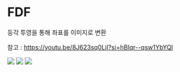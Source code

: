 # FDF

등각 투영을 통해 좌표를 이미지로 변환

참고 : https://youtu.be/8J623sq0LjI?si=hBIqr--qsw1YbYQl

<p algin ="center">

<img src = "https://github.com/jonique98/FDF/assets/104954561/49163629-21fa-4c31-a6ba-f7422f4fe6d5">

<img src = "https://github.com/jonique98/FDF/assets/104954561/5ca73ba1-0ae6-43de-88a5-19207fdb0d04">

<img src = "https://github.com/jonique98/FDF/assets/104954561/cf8886f6-09e4-4131-bd8c-e9270dbd1255">

</p>

